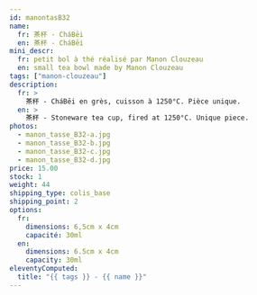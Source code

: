 ```yaml
---
id: manontasB32
name:
  fr: 茶杯 - CháBēi
  en: 茶杯 - CháBēi
mini_descr:
  fr: petit bol à thé réalisé par Manon Clouzeau
  en: small tea bowl made by Manon Clouzeau
tags: ["manon-clouzeau"]
description:
  fr: >
    茶杯 - CháBēi en grès, cuisson à 1250°C. Pièce unique.
  en: >
    茶杯 - Stoneware tea cup, fired at 1250°C. Unique piece.
photos:
  - manon_tasse_B32-a.jpg
  - manon_tasse_B32-b.jpg
  - manon_tasse_B32-c.jpg
  - manon_tasse_B32-d.jpg
price: 15.00
stock: 1
weight: 44
shipping_type: colis_base
shipping_point: 2
options:
  fr:
    dimensions: 6,5cm x 4cm
    capacité: 30ml
  en:
    dimensions: 6.5cm x 4cm
    capacity: 30ml
eleventyComputed:
  title: "{{ tags }} - {{ name }}"
---
```

